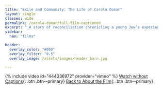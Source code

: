 ```yaml
---
title: "Exile and Community: The Life of Carola Domar"
layout: single
classes: wide
permalink: /carola-domar/full-film-captioned
excerpt: "_A story of reconciliation chronicling a young Jew’s experience in Nazi Germany, her escape from fascism, and her search for community. Told by the subject and her adult daughter, largely from a young person's perspective._"
sidebar:
  nav: "films"

header:
  overlay_color: "#000"
  overlay_filter: "0.5"
  overlay_image: /assets/images/header_barn.jpg

---
```


{% include video id="444336972" provider="vimeo" %}
[Watch without Captions](/carola-domar/full-film){: .btn .btn--primary} [Back to About the Film](/carola-domar){: .btn .btn--primary}
